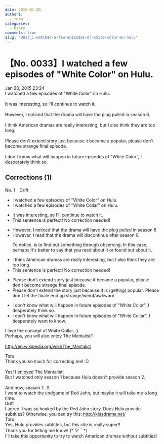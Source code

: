 ```yaml
---
date: 2015-01-20
authors:
  - toru
categories:
  - Diary
comments: true
slug: "0033_i-watched-a-few-episodes-of-white-color-on-hulu"
---
```


# 【No. 0033】I watched a few episodes of "White Color" on Hulu.
<div class="date">Jan 20, 2015 23:24</div>
<div id="post"><div id="body_show_ori">
I watched a few episodes of "White Color" on Hulu.<br/><br/>It was interesting, so I'll continue to watch it.<br/><br/>However, I noticed that the drama will have the plug pulled in season 6.<br/><br/>I think American dramas are really interesting, but I also think they are too long.<br/><br/>Please don't extend story just because it became a popular, please don't become strange final episode.<br/><br/>I don't know what will happen in future episodes of "White Color", I desperately think so.
</div></div>

<!-- more -->


## Corrections (1)
<div id="block"><div class="first_name"> No. 1　<span class="just_name">Drift</span></div><div id="block2">
<ul class="correction_field">
<li class="incorrect">I watched a few episodes of "White Color" on Hulu.</li>
<li class="corrected correct">
I watched a few episodes of "White Collar" on Hulu.
</li>
</ul>
<ul class="correction_field">
<li class="incorrect">It was interesting, so I'll continue to watch it.</li>
<li class="corrected perfect">This sentence is perfect! No correction needed!</li>
</ul>
<ul class="correction_field">
<li class="incorrect">However, I noticed that the drama will have the plug pulled in season 6.</li>
<li class="corrected correct">
However, I read that the drama will discontinue after season 6.
<p class="correction_comment">To notice, is to find out something through observing. In this case, perhaps it's better to say that you read about it or found out about it.</p>
</li>
</ul>
<ul class="correction_field">
<li class="incorrect">I think American dramas are really interesting, but I also think they are too long.</li>
<li class="corrected perfect">This sentence is perfect! No correction needed!</li>
</ul>
<ul class="correction_field">
<li class="incorrect">Please don't extend story just because it became a popular, please don't become strange final episode.</li>
<li class="corrected correct">
Please don't extend the story just because it is (getting) popular. Please don't let the finale end up strange/weird/awkward.
</li>
</ul>
<ul class="correction_field">
<li class="incorrect">I don't know what will happen in future episodes of "White Color", I desperately think so.</li>
<li class="corrected correct">
I don't know what will happen in future episodes of "White Collar", I desperately want to know.
</li>
</ul>
<p class="comment_small">
 I love the concept of White Collar. :)
 <br/>
 Perhaps, you will also enjoy The Mentalist?
 <br/>
 <br/>
 <a href="http://en.wikipedia.org/wiki/The_Mentalist" target="_blank">
  http://en.wikipedia.org/wiki/The_Mentalist
 </a>
</p>

</div><div class="name"><span class="just_name">Toru</span><br>
Thank you so much for correcting me! :D<br/><br/>Yes! I enjoyed The Mentalist!<br/>But I watched only season 1 because Hulu doesn't provide season 2.<br/><br/>And now, season 7...!!<br/>I want to watch the endgame of Red John, but maybe it will take me a long time.
</div>
<div class="name"><span class="just_name">Drift</span><br>
I agree. I was so hooked by the Red John story. Does Hulu provide subtitles? Otherwise, you can try this: <a href="http://kissdrama.net/" target="_blank">http://kissdrama.net/</a>
</div>
<div class="name"><span class="just_name">Toru</span><br>
Yes, Hulu provides subtitles, but this cite is really super!!<br/>Thank you for letting me know! (*´▽｀*) <br/>I'll take this opportunity to try to watch American dramas without subtitles!
</div>
</div>

